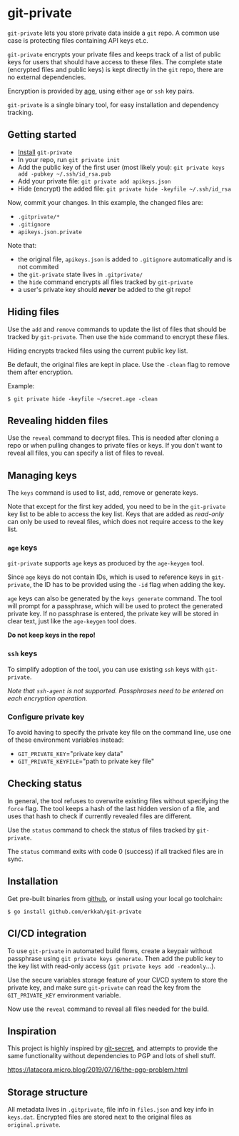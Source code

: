 # git-private

`git-private` lets you store private data inside a `git` repo.
A common use case is protecting files containing API keys et.c.

`git-private` encrypts your private files and keeps track of a list of public keys for users that should have access to these files. The complete state (encrypted files and public keys) is kept directly in the `git` repo, there are no external dependencies.

Encryption is provided by [age](https://github.com/FiloSottile/age), using either `age` or `ssh` key pairs.

`git-private` is a single binary tool, for easy installation and dependency tracking.

## Getting started

* [Install](#Installation) `git-private`
* In your repo, run `git private init`
* Add the public key of the first user (most likely you): `git private keys add -pubkey ~/.ssh/id_rsa.pub`
* Add your private file: `git private add apikeys.json`
* Hide (encrypt) the added file: `git private hide -keyfile ~/.ssh/id_rsa`

Now, commit your changes. In this example, the changed files are:

* `.gitprivate/*`
* `.gitignore`
* `apikeys.json.private`

Note that:

* the original file, `apikeys.json` is added to `.gitignore` automatically and is not commited
* the `git-private` state lives in `.gitprivate/`
* the `hide` command encrypts all files tracked by `git-private`
* a user's private key should ***never*** be added to the git repo!

## Hiding files

Use the `add` and `remove` commands to update the list of files that should be tracked by `git-private`.
Then use the `hide` command to encrypt these files.

Hiding encrypts tracked files using the current public key list.

Be default, the original files are kept in place.
Use the `-clean` flag to remove them after encryption.

Example:

```shell
$ git private hide -keyfile ~/secret.age -clean
```

## Revealing hidden files

Use the `reveal` command to decrypt files.
This is needed after cloning a repo or when pulling changes to private files or keys.
If you don't want to reveal all files, you can specify a list of files to reveal.

## Managing keys

The `keys` command is used to list, add, remove or generate keys.

Note that except for the first key added, you need to be in the `git-private` key list to be able to access the key list.
Keys that are added as *read-only* can only be used to reveal files, which does not require access to the key list.

### `age` keys

`git-private` supports `age` keys as produced by the `age-keygen` tool.

Since `age` keys do not contain IDs, which is used to reference keys in `git-private`, the ID has to be provided using the `-id` flag when adding the key.

`age` keys can also be generated by the `keys generate` command. The tool will prompt for a passphrase, which will be used to protect the generated private key. If no passphrase is entered, the private key will be stored in clear text, just like the `age-keygen` tool does.

**Do not keep keys in the repo!**

### `ssh` keys

To simplify adoption of the tool, you can use existing `ssh` keys with `git-private`.

*Note that `ssh-agent` is not supported. Passphrases need to be entered on each encryption operation.*

### Configure private key

To avoid having to specify the private key file on the command line, use one of these environment variables instead:

* `GIT_PRIVATE_KEY`="private key data"
* `GIT_PRIVATE_KEYFILE`="path to private key file"

## Checking status

In general, the tool refuses to overwrite existing files without specifying the `force` flag.
The tool keeps a hash of the last hidden version of a file, and uses that hash to check if currently revealed files are different.

Use the `status` command to check the status of files tracked by `git-private`.

The `status` command exits with code 0 (success) if all tracked files are in sync.

## Installation

Get pre-built binaries from [github](https://github.com/erkkah/git-private), or install using your local go toolchain:

```shell
$ go install github.com/erkkah/git-private
```

## CI/CD integration

To use `git-private` in automated build flows, create a keypair without passphrase using `git private keys generate`.
Then add the public key to the key list with read-only access (`git private keys add -readonly`...).

Use the secure variables storage feature of your CI/CD system to store the private key, and make sure `git-private` can read the key from the `GIT_PRIVATE_KEY` environment variable.

Now use the `reveal` command to reveal all files needed for the build.

## Inspiration

This project is highly inspired by [git-secret](https://git-secret.io/), and attempts to provide the same functionality without dependencies to PGP and lots of shell stuff.

https://latacora.micro.blog/2019/07/16/the-pgp-problem.html

## Storage structure

All metadata lives in `.gitprivate`, file info in `files.json` and key info in `keys.dat`.
Encrypted files are stored next to the original files as `original.private`.
